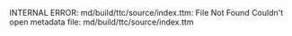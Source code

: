 INTERNAL ERROR: md/build/ttc/source/index.ttm: File Not Found
Couldn't open metadata file: md/build/ttc/source/index.ttm
